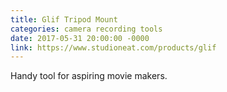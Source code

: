 ```yaml
---
title: Glif Tripod Mount
categories: camera recording tools
date: 2017-05-31 20:00:00 -0000
link: https://www.studioneat.com/products/glif
---
```

Handy tool for aspiring movie makers.